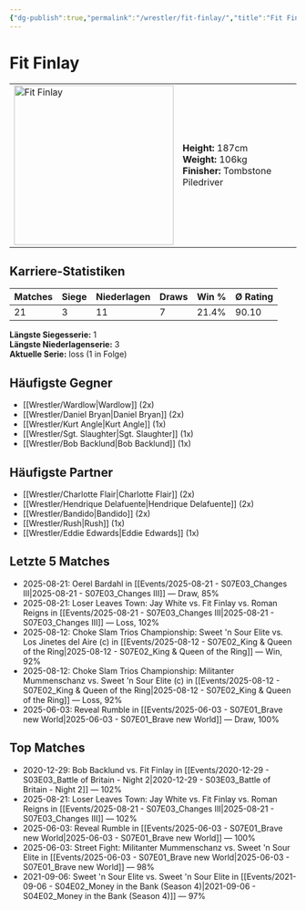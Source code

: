```yaml
---
{"dg-publish":true,"permalink":"/wrestler/fit-finlay/","title":"Fit Finlay","tags":["wrestler"],"noteIcon":""}
---
```



# Fit Finlay

<table>
        <tr>
        <td><img src="https://github.com/CptSpaulding1980/choke-slam-wrestling/releases/download/images/Fit_Finlay.png" width="280" alt="Fit Finlay"></td>
        <td>
        <b>Height:</b> 187cm<br>
        <b>Weight:</b> 106kg<br>
        <b>Finisher:</b> Tombstone Piledriver<br>
        </td>
        </tr>
        </table>
        

## Karriere-Statistiken

| Matches | Siege | Niederlagen | Draws | Win % | Ø Rating |
|---------|-------|-------------|-------|-------|-----------|
| 21 | 3 | 11 | 7 | 21.4% | 90.10 |

**Längste Siegesserie:** 1<br>**Längste Niederlagenserie:** 3<br>**Aktuelle Serie:** loss (1 in Folge)


## Häufigste Gegner
- [[Wrestler/Wardlow\|Wardlow]] (2x)
- [[Wrestler/Daniel Bryan\|Daniel Bryan]] (2x)
- [[Wrestler/Kurt Angle\|Kurt Angle]] (1x)
- [[Wrestler/Sgt. Slaughter\|Sgt. Slaughter]] (1x)
- [[Wrestler/Bob Backlund\|Bob Backlund]] (1x)

## Häufigste Partner
- [[Wrestler/Charlotte Flair\|Charlotte Flair]] (2x)
- [[Wrestler/Hendrique Delafuente\|Hendrique Delafuente]] (2x)
- [[Wrestler/Bandido\|Bandido]] (2x)
- [[Wrestler/Rush\|Rush]] (1x)
- [[Wrestler/Eddie Edwards\|Eddie Edwards]] (1x)

## Letzte 5 Matches
- 2025-08-21: Oerel Bardahl in [[Events/2025-08-21 - S07E03_Changes III\|2025-08-21 - S07E03_Changes III]] — Draw, 85%
- 2025-08-21: Loser Leaves Town: Jay White vs. Fit Finlay vs. Roman Reigns in [[Events/2025-08-21 - S07E03_Changes III\|2025-08-21 - S07E03_Changes III]] — Loss, 102%
- 2025-08-12: Choke Slam Trios Championship: Sweet 'n Sour Elite vs. Los Jinetes del Aire (c) in [[Events/2025-08-12 - S07E02_King & Queen of the Ring\|2025-08-12 - S07E02_King & Queen of the Ring]] — Win, 92%
- 2025-08-12: Choke Slam Trios Championship: Militanter Mummenschanz vs. Sweet 'n Sour Elite (c) in [[Events/2025-08-12 - S07E02_King & Queen of the Ring\|2025-08-12 - S07E02_King & Queen of the Ring]] — Loss, 92%
- 2025-06-03: Reveal Rumble in [[Events/2025-06-03 - S07E01_Brave new World\|2025-06-03 - S07E01_Brave new World]] — Draw, 100%

## Top Matches
- 2020-12-29: Bob Backlund vs. Fit Finlay in [[Events/2020-12-29 - S03E03_Battle of Britain - Night 2\|2020-12-29 - S03E03_Battle of Britain - Night 2]] — 102%
- 2025-08-21: Loser Leaves Town: Jay White vs. Fit Finlay vs. Roman Reigns in [[Events/2025-08-21 - S07E03_Changes III\|2025-08-21 - S07E03_Changes III]] — 102%
- 2025-06-03: Reveal Rumble in [[Events/2025-06-03 - S07E01_Brave new World\|2025-06-03 - S07E01_Brave new World]] — 100%
- 2025-06-03: Street Fight: Militanter Mummenschanz vs. Sweet 'n Sour Elite in [[Events/2025-06-03 - S07E01_Brave new World\|2025-06-03 - S07E01_Brave new World]] — 98%
- 2021-09-06: Sweet 'n Sour Elite vs. Sweet 'n Sour Elite in [[Events/2021-09-06 - S04E02_Money in the Bank (Season 4)\|2021-09-06 - S04E02_Money in the Bank (Season 4)]] — 97%

